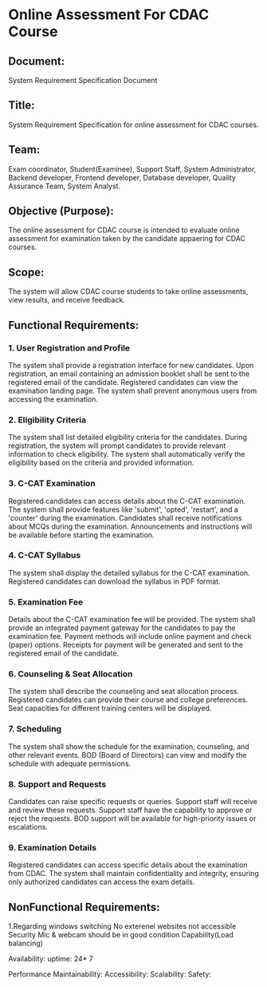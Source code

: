 # Online Assessment For CDAC Course 

## Document:
System Requirement Specification Document

## Title:
System Requirement Specification for online assessment for CDAC courses.

## Team:
Exam coordinator, Student(Examinee), Support Staff, System Administrator, Backend developer, Frontend developer, Database developer, Quality Assurance Team, System Analyst.

## Objective (Purpose):
The online assessment for CDAC course is intended to evaluate online assessment for examination taken by the candidate appaering for CDAC courses.

## Scope:
The system will allow CDAC course students to take online assessments, view results, and receive feedback.

## Functional Requirements:

### 1. User Registration and Profile
The system shall provide a registration interface for new candidates. Upon registration, an email containing an admission booklet shall be sent to the registered email of the candidate.
 Registered candidates can view the examination landing page.
 The system shall prevent anonymous users from accessing the examination.

### 2. Eligibility Criteria
 The system shall list detailed eligibility criteria for the candidates.
 During registration, the system will prompt candidates to provide relevant information to check eligibility.
 The system shall automatically verify the eligibility based on the criteria and provided information.

### 3. C-CAT Examination
Registered candidates can access details about the C-CAT examination.
 The system shall provide features like 'submit', 'opted', 'restart', and a 'counter' during the examination.
 Candidates shall receive notifications about MCQs during the examination.
 Announcements and instructions will be available before starting the examination.

### 4. C-CAT Syllabus
 The system shall display the detailed syllabus for the C-CAT examination.
 Registered candidates can download the syllabus in PDF format.

### 5. Examination Fee
 Details about the C-CAT examination fee will be provided.
  The system shall provide an integrated payment gateway for the candidates to pay the examination fee.
   Payment methods will include online payment and check (paper) options.
   Receipts for payment will be generated and sent to the registered email of the candidate.

### 6. Counseling & Seat Allocation
The system shall describe the counseling and seat allocation process.
  Registered candidates can provide their course and college preferences.
   Seat capacities for different training centers will be displayed.

### 7. Scheduling
The system shall show the schedule for the examination, counseling, and other relevant events.
BOD (Board of Directors) can view and modify the schedule with adequate permissions.

### 8. Support and Requests
 Candidates can raise specific requests or queries.
Support staff will receive and review these requests.
Support staff have the capability to approve or reject the requests.
BOD support will be available for high-priority issues or escalations.

### 9. Examination Details
Registered candidates can access specific details about the examination from CDAC.
The system shall maintain confidentiality and integrity, ensuring only authorized candidates can access the exam details.


##  NonFunctional Requirements:
1.Regarding windows switching
No exterenel websites not accessible
Security
Mic & webcam should be in good condition
Capability(Load balancing)

Availability:
uptime: 24* 7 

Performance
Maintainability:
Accessibility:
Scalability:
Safety:
